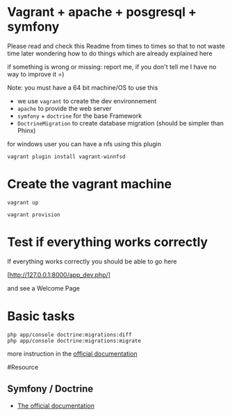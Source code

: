 # Vagrant + apache + posgresql + symfony

Please read and check this Readme from times to times so that
to not waste time later wondering how to do things which are
already explained here

if something is wrong or missing: report me, if you don't tell me
I have no way to improve it =)

Note: you must have a 64 bit machine/OS to use this

  * we use `vagrant` to create the dev environnement
  * `apache` to provide the web server
  * `symfony` + `doctrine` for the base Framework
  * `DoctrineMigration` to create database migration (should be simpler than Phinx)


for windows user you can have a nfs using this plugin

```
vagrant plugin install vagrant-winnfsd
```

# Create the vagrant machine

```
vagrant up
```

```
vagrant provision
```

# Test if everything works correctly

If everything works correctly you should be able to go here

[http://127.0.0.1:8000/app_dev.php/]

and see a Welcome Page

# Basic tasks

```
php app/console doctrine:migrations:diff
php app/console doctrine:migrations:migrate
```

more instruction in the [official documentation](http://symfony.com/doc/current/bundles/DoctrineMigrationsBundle/index.html#generating-migrations-automatically)


#Resource

## Symfony / Doctrine

  * [The official documentation](http://symfony.com/doc/current/book/index.html)
